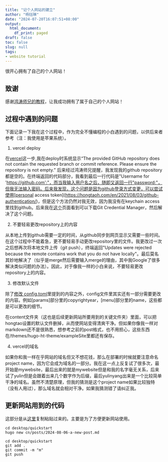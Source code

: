 ```yaml
---
title: "记个人网站的建立"
author: "杨钰琳"
date: "2024-07-20T16:07:51+08:00"
output:
  html_document:
    df_print: paged
draft: false
toc: false
slug: null
tags:
- website tutorial
---
```


很开心拥有了自己的个人网站！

## 致谢
感谢[鸿涛师兄的教程](https://hongtaoh.com/cn/2024/03/22/personal-website-tutorial/)，让我成功拥有了属于自己的个人网站！

## 过程中遇到的问题
下面记录一下我在这个过程中，作为完全不懂编程的小白遇到的问题，以供后来者参考（注：我使用是苹果系统）。

1. vercel deploy

在[vercel](https://hongtaoh.com/cn/2024/03/22/personal-website-tutorial/#vercel)这一步,我在deploy时系统显示“The provided GitHub repository does not contain the requested branch or commit reference. Please ensure the repository is not empty.” 后来经过鸿涛师兄提醒，我发现我的github repository 都是空的。在终端返回的代码部分，我看到最后一行代码是"Username for 'https://github.com':"，而当我输入用户名之后，随即又返回一行"password:"，但我无法输入密码。后来我发现，这个问题是因为github登录方式变更，可以尝试使用[personal access token](https://hongtaoh.com/en/2021/08/03/github-authentication/)，但是这个方法仍然对我无效，因为我没有在keychain access里找到github。后来我在[这个](https://docs.github.com/en/get-started/getting-started-with-git/updating-credentials-from-the-macos-keychain)页面看到可以下载Git Credential Manager，然后解决了这个问题。

2. 不要轻易更改repository上的内容

从本地上传到github需要一定的时间，从github同步到网页显示又需要一些时间。在这个过程中不能着急，更不要轻易手动更改repository里的文件。我更改过一次之后想再次将本地文件上传（git push），终端返回"Updates were rejected because the remote contains work that you do not have locally"。最后莫名其妙地解决了（似乎是merge然后需要输入merge的理由，其中我Google了很多解决类似问题的办法）。因此，对于像我一样的小白来说，不要轻易更改repository上的内容。

3. 修改默认文件

除了[修改 config.toml](https://hongtaoh.com/cn/2024/03/22/personal-website-tutorial/#%E4%BF%AE%E6%94%B9-configtoml)里提到的内容之外，config文件里其实还有一部分需要更改的内容。例如[params]部分里的copyrightyear，[menu]部分里的name，这些都是可以更改的细节。

在content文件夹（这也是后续更新网站所要用到的关键文件夹）里面，可以把hongtao设置的默认文件删掉，从而使网站变得清爽干净。但如果你像我一样对markdown还不是很熟悉，想参考之前的post格式，也不用担心，这些东西在/themes/hugo-ht-theme/exampleSite里都还有保存。

4. vercel的域名

如果你和我一样在乎网站的域名但又不想花钱，那么在部署的时候就要注意命名project name，因为它会成为域名的一部分。我在这一点上反复试了很多次，最开始是mywebsite，最后出来的就是mywebsite但是和我的名字毫无关系，后来试了yulin但是会跟着出来几个数字作为后缀，最后yulinyang出来是一个比较简单干净的域名。虽然不清楚原理，但我的猜测是这个project name如果比较独特（没有人用过），那么域名就会相对干净。如果我猜测错了请纠正我。

## 更新网站用到的代码

这部分是从[这里](https://hongtaoh.com/cn/2024/03/22/personal-website-tutorial/#%E5%90%8E%E7%BB%AD)复制粘贴过来的。主要是为了方便更新网站使用。

```
cd desktop/quickstart
hugo new cn/posts/2024-08-06-a-new-post.md
```

```
cd desktop/quickstart
git add .
git commit -m "m"
git push
```

